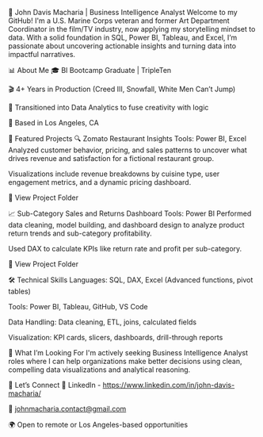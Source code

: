 👋 John Davis Macharia | Business Intelligence Analyst
Welcome to my GitHub! I'm a U.S. Marine Corps veteran and former Art Department Coordinator in the film/TV industry, now applying my storytelling mindset to data. With a solid foundation in SQL, Power BI, Tableau, and Excel, I’m passionate about uncovering actionable insights and turning data into impactful narratives.

📊 About Me
🎓 BI Bootcamp Graduate | TripleTen

🎬 4+ Years in Production (Creed III, Snowfall, White Men Can’t Jump)

🧠 Transitioned into Data Analytics to fuse creativity with logic

📍 Based in Los Angeles, CA

🧪 Featured Projects
🔍 Zomato Restaurant Insights
Tools: Power BI, Excel
Analyzed customer behavior, pricing, and sales patterns to uncover what drives revenue and satisfaction for a fictional restaurant group.

Visualizations include revenue breakdowns by cuisine type, user engagement metrics, and a dynamic pricing dashboard.

📁 View Project Folder

📈 Sub-Category Sales and Returns Dashboard
Tools: Power BI
Performed data cleaning, model building, and dashboard design to analyze product return trends and sub-category profitability.

Used DAX to calculate KPIs like return rate and profit per sub-category.

📁 View Project Folder

🛠️ Technical Skills
Languages: SQL, DAX, Excel (Advanced functions, pivot tables)

Tools: Power BI, Tableau, GitHub, VS Code

Data Handling: Data cleaning, ETL, joins, calculated fields

Visualization: KPI cards, slicers, dashboards, drill-through reports

🎯 What I’m Looking For
I'm actively seeking Business Intelligence Analyst roles where I can help organizations make better decisions using clean, compelling data visualizations and analytical reasoning.

🤝 Let’s Connect
💼 LinkedIn - https://www.linkedin.com/in/john-davis-macharia/

📧 johnmacharia.contact@gmail.com

🌍 Open to remote or Los Angeles-based opportunities
